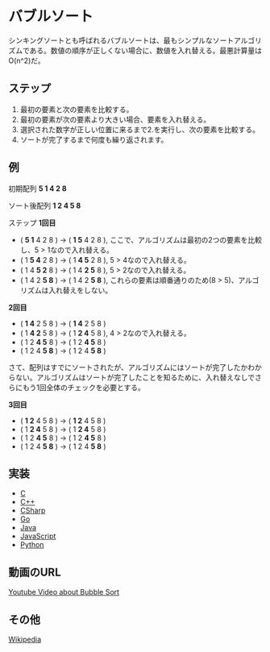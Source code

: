 # バブルソート

シンキングソートとも呼ばれるバブルソートは、最もシンプルなソートアルゴリズムである。数値の順序が正しくない場合に、数値を入れ替える。最悪計算量はO(n^2)だ。

## ステップ

1. 最初の要素と次の要素を比較する。
2. 最初の要素が次の要素より大きい場合、要素を入れ替える。
3. 選択された数字が正しい位置に来るまで2.を実行し、次の要素を比較する。
4. ソートが完了するまで何度も繰り返されます。

## 例

初期配列
**5 1 4 2 8**

ソート後配列
**1 2 4 5 8**

ステップ
**1回目**

- ( **5 1** 4 2 8 ) → ( **1 5** 4 2 8 ), ここで、アルゴリズムは最初の2つの要素を比較し、5 > 1なので入れ替える。
- ( 1 **5 4** 2 8 ) → ( 1 **4 5** 2 8 ), 5 > 4なので入れ替える。
- ( 1 4 **5 2** 8 ) → ( 1 4 **2 5** 8 ), 5 > 2なので入れ替える。
- ( 1 4 2 **5 8** ) → ( 1 4 2 **5 8** ), これらの要素は順番通りのため(8 > 5)、アルゴリズムは入れ替えをしない。

**2回目**

- ( **1 4** 2 5 8 ) → ( **1 4** 2 5 8 )
- ( 1 **4 2** 5 8 ) → ( 1 **2 4** 5 8 ), 4 > 2なので入れ替える。
- ( 1 2 **4 5** 8 ) → ( 1 2 **4 5** 8 )
- ( 1 2 4 **5 8** ) → ( 1 2 4 **5 8** )

さて、配列はすでにソートされたが、アルゴリズムにはソートが完了したかわからない。アルゴリズムはソートが完了したことを知るために、入れ替えなしでさらにもう1回全体のチェックを必要とする。

**3回目**

- ( **1 2** 4 5 8 ) → ( **1 2** 4 5 8 )
- ( 1 **2 4** 5 8 ) → ( 1 **2 4** 5 8 )
- ( 1 2 **4 5** 8 ) → ( 1 2 **4 5** 8 )
- ( 1 2 4 **5 8** ) → ( 1 2 4 **5 8** )

## 実装

- [C](../../../algorithms/C/sorting/bubble-sort.c)
- [C++](../../../algorithms/CPlusPlus/Sorting/bubble-sort.cpp)
- [CSharp](../../../algorithms/CSharp/src/Sorts/bubble-sort.cs)
- [Go](../../../algorithms/Go/sorting/bubble-sort.go)
- [Java](../../../algorithms/Java/sorting/bubble-sort.java)
- [JavaScript](../../../algorithms/JavaScript/src/sorting/bubble-sort.js)
- [Python](../../../algorithms/Python/sorting/bubble_sort.py)

## 動画のURL

[Youtube Video about Bubble Sort](https://www.youtube.com/watch?v=Jdtq5uKz-w4&ab_channel=mycodeschool)

## その他

[Wikipedia](https://en.wikipedia.org/wiki/Bubble_sort)
